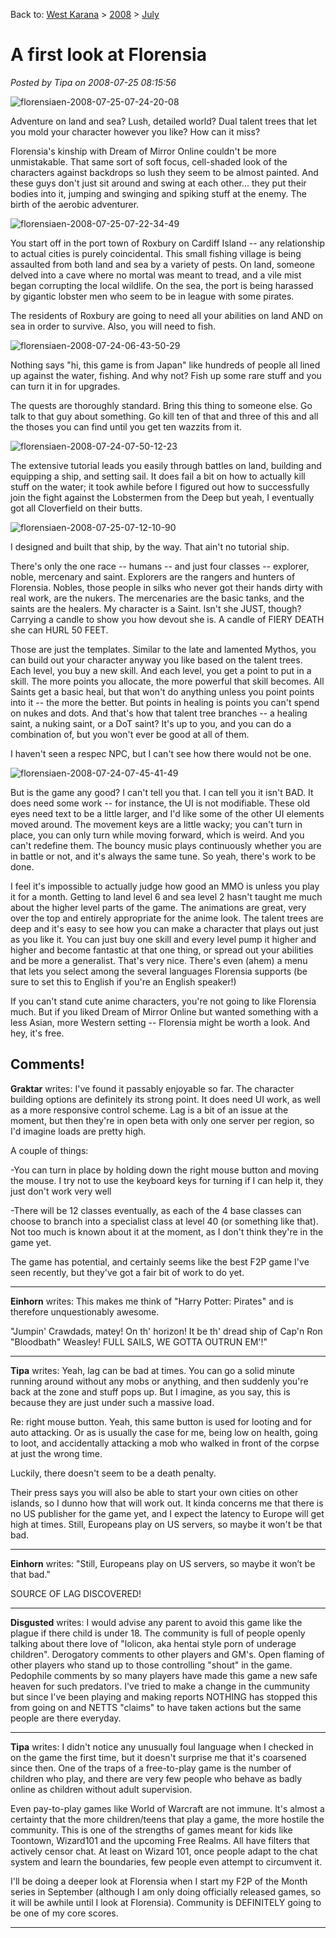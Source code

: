 Back to: [West Karana](/posts/westkarana.md) > [2008](/posts/2008/westkarana.md) > [July](./westkarana.md)
# A first look at Florensia

*Posted by Tipa on 2008-07-25 08:15:56*

![](../../../uploads/2008/07/florensiaen-2008-07-25-07-24-20-08.jpg "florensiaen-2008-07-25-07-24-20-08")

Adventure on land and sea? Lush, detailed world? Dual talent trees that let you mold your character however you like? How can it miss?

Florensia's kinship with Dream of Mirror Online couldn't be more unmistakable. That same sort of soft focus, cell-shaded look of the characters against backdrops so lush they seem to be almost painted. And these guys don't just sit around and swing at each other... they put their bodies into it, jumping and swinging and spiking stuff at the enemy. The birth of the aerobic adventurer.

![](../../../uploads/2008/07/florensiaen-2008-07-25-07-22-34-49.jpg "florensiaen-2008-07-25-07-22-34-49")

You start off in the port town of Roxbury on Cardiff Island -- any relationship to actual cities is purely coincidental. This small fishing village is being assaulted from both land and sea by a variety of pests. On land, someone delved into a cave where no mortal was meant to tread, and a vile mist began corrupting the local wildlife. On the sea, the port is being harassed by gigantic lobster men who seem to be in league with some pirates.

The residents of Roxbury are going to need all your abilities on land AND on sea in order to survive. Also, you will need to fish.

![](../../../uploads/2008/07/florensiaen-2008-07-24-06-43-50-29.jpg "florensiaen-2008-07-24-06-43-50-29")

Nothing says "hi, this game is from Japan" like hundreds of people all lined up against the water, fishing. And why not? Fish up some rare stuff and you can turn it in for upgrades.

The quests are thoroughly standard. Bring this thing to someone else. Go talk to that guy about something. Go kill ten of that and three of this and all the thoses you can find until you get ten wazzits from it.

![](../../../uploads/2008/07/florensiaen-2008-07-24-07-50-12-23.jpg "florensiaen-2008-07-24-07-50-12-23")

The extensive tutorial leads you easily through battles on land, building and equipping a ship, and setting sail. It does fail a bit on how to actually kill stuff on the water; it took awhile before I figured out how to successfully join the fight against the Lobstermen from the Deep but yeah, I eventually got all Cloverfield on their butts.

![](../../../uploads/2008/07/florensiaen-2008-07-25-07-12-10-90.jpg "florensiaen-2008-07-25-07-12-10-90")

I designed and built that ship, by the way. That ain't no tutorial ship.

There's only the one race -- humans -- and just four classes -- explorer, noble, mercenary and saint. Explorers are the rangers and hunters of Florensia. Nobles, those people in silks who never got their hands dirty with real work, are the nukers. The mercenaries are the basic tanks, and the saints are the healers. My character is a Saint. Isn't she JUST, though? Carrying a candle to show you how devout she is. A candle of FIERY DEATH she can HURL 50 FEET.

Those are just the templates. Similar to the late and lamented Mythos, you can build out your character anyway you like based on the talent trees. Each level, you buy a new skill. And each level, you get a point to put in a skill. The more points you allocate, the more powerful that skill becomes. All Saints get a basic heal, but that won't do anything unless you point points into it -- the more the better. But points in healing is points you can't spend on nukes and dots. And that's how that talent tree branches -- a healing saint, a nuking saint, or a DoT saint? It's up to you, and you can do a combination of, but you won't ever be good at all of them.

I haven't seen a respec NPC, but I can't see how there would not be one.

![](../../../uploads/2008/07/florensiaen-2008-07-24-07-45-41-49.jpg "florensiaen-2008-07-24-07-45-41-49")

But is the game any good? I can't tell you that. I can tell you it isn't BAD. It does need some work -- for instance, the UI is not modifiable. These old eyes need text to be a little larger, and I'd like some of the other UI elements moved around. The movement keys are a little wacky; you can't turn in place, you can only turn while moving forward, which is weird. And you can't redefine them. The bouncy music plays continuously whether you are in battle or not, and it's always the same tune. So yeah, there's work to be done.

I feel it's impossible to actually judge how good an MMO is unless you play it for a month. Getting to land level 6 and sea level 2 hasn't taught me much about the higher level parts of the game. The animations are great, very over the top and entirely appropriate for the anime look. The talent trees are deep and it's easy to see how you can make a character that plays out just as you like it. You can just buy one skill and every level pump it higher and higher and become fantastic at that one thing, or spread out your abilities and be more a generalist. That's very nice. There's even (ahem) a menu that lets you select among the several languages Florensia supports (be sure to set this to English if you're an English speaker!)

If you can't stand cute anime characters, you're not going to like Florensia much. But if you liked Dream of Mirror Online but wanted something with a less Asian, more Western setting -- Florensia might be worth a look. And hey, it's free.

## Comments!

**Graktar** writes: I've found it passably enjoyable so far. The character building options are definitely its strong point. It does need UI work, as well as a more responsive control scheme. Lag is a bit of an issue at the moment, but then they're in open beta with only one server per region, so I'd imagine loads are pretty high.

A couple of things:

-You can turn in place by holding down the right mouse button and moving the mouse. I try not to use the keyboard keys for turning if I can help it, they just don't work very well

-There will be 12 classes eventually, as each of the 4 base classes can choose to branch into a specialist class at level 40 (or something like that). Not too much is known about it at the moment, as I don't think they're in the game yet.

The game has potential, and certainly seems like the best F2P game I've seen recently, but they've got a fair bit of work to do yet.

---

**Einhorn** writes: This makes me think of "Harry Potter: Pirates" and is therefore unquestionably awesome.

"Jumpin' Crawdads, matey! On th' horizon! It be th' dread ship of Cap'n Ron "Bloodbath" Weasley! FULL SAILS, WE GOTTA OUTRUN EM'!"

---

**Tipa** writes: Yeah, lag can be bad at times. You can go a solid minute running around without any mobs or anything, and then suddenly you're back at the zone and stuff pops up. But I imagine, as you say, this is because they are just under such a massive load.

Re: right mouse button. Yeah, this same button is used for looting and for auto attacking. Or as is usually the case for me, being low on health, going to loot, and accidentally attacking a mob who walked in front of the corpse at just the wrong time.

Luckily, there doesn't seem to be a death penalty.

Their press says you will also be able to start your own cities on other islands, so I dunno how that will work out. It kinda concerns me that there is no US publisher for the game yet, and I expect the latency to Europe will get high at times. Still, Europeans play on US servers, so maybe it won't be that bad.

---

**Einhorn** writes: "Still, Europeans play on US servers, so maybe it won’t be that bad."

SOURCE OF LAG DISCOVERED!

---

**Disgusted** writes: I would advise any parent to avoid this game like the plague if there child is under 18. The community is full of people openly talking about there love of "lolicon, aka hentai style porn of underage children". Derogatory comments to other players and GM's. Open flaming of other players who stand up to those controlling "shout" in the game. Pedophile comments by so many players have made this game a new safe heaven for such predators. I've tried to make a change in the cummunity but since I've been playing and making reports NOTHING has stopped this from going on and NETTS "claims" to have taken actions but the same people are there everyday.

---

**Tipa** writes: I didn't notice any unusually foul language when I checked in on the game the first time, but it doesn't surprise me that it's coarsened since then. One of the traps of a free-to-play game is the number of children who play, and there are very few people who behave as badly online as children without adult supervision.

Even pay-to-play games like World of Warcraft are not immune. It's almost a certainty that the more children/teens that play a game, the more hostile the community. This is one of the strengths of games meant for kids like Toontown, Wizard101 and the upcoming Free Realms. All have filters that actively censor chat. At least on Wizard 101, once people adapt to the chat system and learn the boundaries, few people even attempt to circumvent it.

I'll be doing a deeper look at Florensia when I start my F2P of the Month series in September (although I am only doing officially released games, so it will be awhile until I look at Florensia). Community is DEFINITELY going to be one of my core scores.

---

